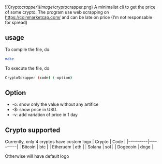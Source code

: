 ![Crypto$crapper](image/crypto$crapper.png)
A minimalist cli to get the price of some crypto.
The program use web scrapping on https://coinmarketcap.com/ and can be late on price (I'm not responsable for spread)
## usage
To compile the file, do
```bash
make
```
To execute the file, do
```bash
CryptoScrapper (code) (-option)
```
## Option

- -o: show only the value without any artifice 
- -$: show price in USD.
- -v: add variation of price in 1 day 



## Crypto supported
Currently, only 4 cryptos have custom logo
| Crypto | Code | 
|----------|----------|
| Bitcoin  | btc   | 
| Etheruem  | eth |
| Solana   | sol   | 
| Dogecoin   | doge   | 

Otherwise will have default logo
